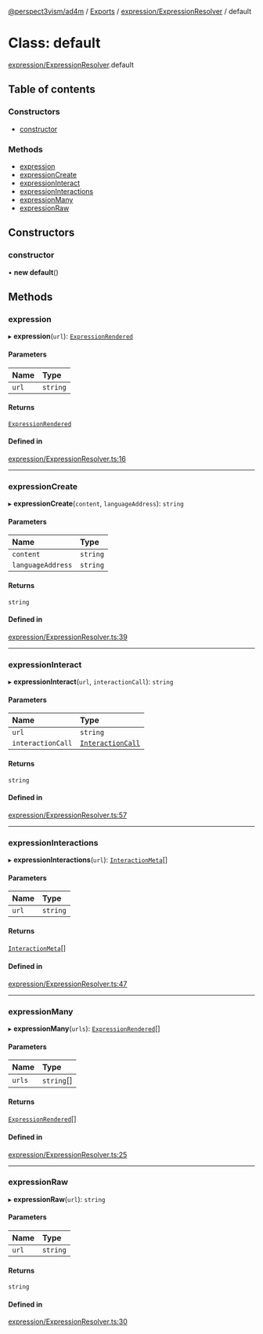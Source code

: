 [@perspect3vism/ad4m](../README.md) / [Exports](../modules.md) / [expression/ExpressionResolver](../modules/expression_ExpressionResolver.md) / default

# Class: default

[expression/ExpressionResolver](../modules/expression_ExpressionResolver.md).default

## Table of contents

### Constructors

- [constructor](expression_ExpressionResolver.default.md#constructor)

### Methods

- [expression](expression_ExpressionResolver.default.md#expression)
- [expressionCreate](expression_ExpressionResolver.default.md#expressioncreate)
- [expressionInteract](expression_ExpressionResolver.default.md#expressioninteract)
- [expressionInteractions](expression_ExpressionResolver.default.md#expressioninteractions)
- [expressionMany](expression_ExpressionResolver.default.md#expressionmany)
- [expressionRaw](expression_ExpressionResolver.default.md#expressionraw)

## Constructors

### constructor

• **new default**()

## Methods

### expression

▸ **expression**(`url`): [`ExpressionRendered`](expression_Expression.ExpressionRendered.md)

#### Parameters

| Name | Type |
| :------ | :------ |
| `url` | `string` |

#### Returns

[`ExpressionRendered`](expression_Expression.ExpressionRendered.md)

#### Defined in

[expression/ExpressionResolver.ts:16](https://github.com/perspect3vism/ad4m/blob/e76a46f1/core/src/expression/ExpressionResolver.ts#L16)

___

### expressionCreate

▸ **expressionCreate**(`content`, `languageAddress`): `string`

#### Parameters

| Name | Type |
| :------ | :------ |
| `content` | `string` |
| `languageAddress` | `string` |

#### Returns

`string`

#### Defined in

[expression/ExpressionResolver.ts:39](https://github.com/perspect3vism/ad4m/blob/e76a46f1/core/src/expression/ExpressionResolver.ts#L39)

___

### expressionInteract

▸ **expressionInteract**(`url`, `interactionCall`): `string`

#### Parameters

| Name | Type |
| :------ | :------ |
| `url` | `string` |
| `interactionCall` | [`InteractionCall`](language_Language.InteractionCall.md) |

#### Returns

`string`

#### Defined in

[expression/ExpressionResolver.ts:57](https://github.com/perspect3vism/ad4m/blob/e76a46f1/core/src/expression/ExpressionResolver.ts#L57)

___

### expressionInteractions

▸ **expressionInteractions**(`url`): [`InteractionMeta`](language_Language.InteractionMeta.md)[]

#### Parameters

| Name | Type |
| :------ | :------ |
| `url` | `string` |

#### Returns

[`InteractionMeta`](language_Language.InteractionMeta.md)[]

#### Defined in

[expression/ExpressionResolver.ts:47](https://github.com/perspect3vism/ad4m/blob/e76a46f1/core/src/expression/ExpressionResolver.ts#L47)

___

### expressionMany

▸ **expressionMany**(`urls`): [`ExpressionRendered`](expression_Expression.ExpressionRendered.md)[]

#### Parameters

| Name | Type |
| :------ | :------ |
| `urls` | `string`[] |

#### Returns

[`ExpressionRendered`](expression_Expression.ExpressionRendered.md)[]

#### Defined in

[expression/ExpressionResolver.ts:25](https://github.com/perspect3vism/ad4m/blob/e76a46f1/core/src/expression/ExpressionResolver.ts#L25)

___

### expressionRaw

▸ **expressionRaw**(`url`): `string`

#### Parameters

| Name | Type |
| :------ | :------ |
| `url` | `string` |

#### Returns

`string`

#### Defined in

[expression/ExpressionResolver.ts:30](https://github.com/perspect3vism/ad4m/blob/e76a46f1/core/src/expression/ExpressionResolver.ts#L30)
